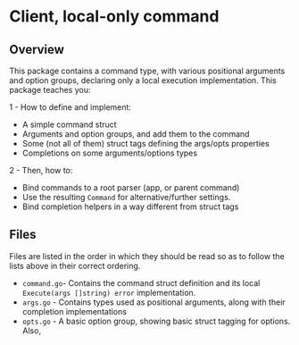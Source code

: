 
# Client, local-only command

## Overview

This package contains a command type, with various positional arguments
and option groups, declaring only a local execution implementation.
This package teaches you:

1 - How to define and implement:

- A simple command struct
- Arguments and option groups, and add them to the command
- Some (not all of them) struct tags defining the args/opts properties
- Completions on some arguments/options types

2 - Then, how to:

- Bind commands to a root parser (app, or parent command)
- Use the resulting `Command` for alternative/further settings.
- Bind completion helpers in a way different from struct tags

## Files

Files are listed in the order in which they should be read so as
to follow the lists above in their correct ordering.

- `command.go`- Contains the command struct definition and its
                local `Execute(args []string) error` implementation.
- `args.go`   - Contains types used as positional arguments, along with
                their completion implementations
- `opts.go`   - A basic option group, showing basic struct tagging for options.
                Also,
